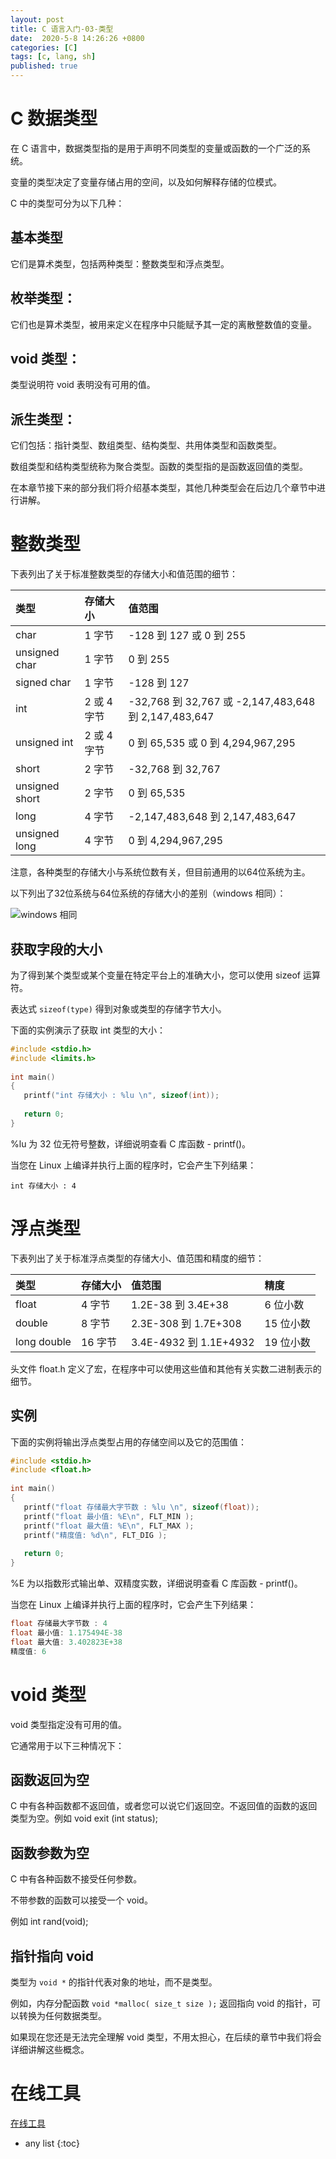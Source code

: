 ```yaml
---
layout: post
title: C 语言入门-03-类型
date:  2020-5-8 14:26:26 +0800
categories: [C]
tags: [c, lang, sh]
published: true
---
```


# C 数据类型

在 C 语言中，数据类型指的是用于声明不同类型的变量或函数的一个广泛的系统。

变量的类型决定了变量存储占用的空间，以及如何解释存储的位模式。

C 中的类型可分为以下几种：

## 基本类型

它们是算术类型，包括两种类型：整数类型和浮点类型。

## 枚举类型：

它们也是算术类型，被用来定义在程序中只能赋予其一定的离散整数值的变量。

## void 类型：

类型说明符 void 表明没有可用的值。

## 派生类型：

它们包括：指针类型、数组类型、结构类型、共用体类型和函数类型。

数组类型和结构类型统称为聚合类型。函数的类型指的是函数返回值的类型。

在本章节接下来的部分我们将介绍基本类型，其他几种类型会在后边几个章节中进行讲解。

# 整数类型

下表列出了关于标准整数类型的存储大小和值范围的细节：

| 类型	            | 存储大小	    | 值范围 |
|:---|:---|:---| 
| char	            | 1 字节	        | -128 到 127 或 0 到 255| 
| unsigned char	    | 1 字节	        | 0 到 255| 
| signed char	    | 1 字节	        | -128 到 127| 
| int	            | 2 或 4 字节	    | -32,768 到 32,767 或 -2,147,483,648 到 2,147,483,647| 
| unsigned int	    | 2 或 4 字节	    | 0 到 65,535 或 0 到 4,294,967,295| 
| short	            | 2 字节	        | -32,768 到 32,767| 
| unsigned short	| 2 字节	        | 0 到 65,535| 
| long	            | 4 字节	        | -2,147,483,648 到 2,147,483,647| 
| unsigned long	    | 4 字节	        | 0 到 4,294,967,295| 

注意，各种类型的存储大小与系统位数有关，但目前通用的以64位系统为主。

以下列出了32位系统与64位系统的存储大小的差别（windows 相同）：

![windows 相同](https://www.runoob.com/wp-content/uploads/2014/09/32-64.jpg)

## 获取字段的大小

为了得到某个类型或某个变量在特定平台上的准确大小，您可以使用 sizeof 运算符。

表达式 `sizeof(type)` 得到对象或类型的存储字节大小。

下面的实例演示了获取 int 类型的大小：

```c
#include <stdio.h>
#include <limits.h>
 
int main()
{
   printf("int 存储大小 : %lu \n", sizeof(int));
   
   return 0;
}
```

%lu 为 32 位无符号整数，详细说明查看 C 库函数 - printf()。

当您在 Linux 上编译并执行上面的程序时，它会产生下列结果：

```
int 存储大小 : 4 
```

# 浮点类型

下表列出了关于标准浮点类型的存储大小、值范围和精度的细节：

| 类型	       | 存储大小	|  值范围	                 |    精度 |
|:---|:---|:---|:---|
| float	      |  4 字节	    | 1.2E-38 到 3.4E+38     | 	6 位小数 |
| double	     |   8 字节	    | 2.3E-308 到 1.7E+308	  |  15 位小数 |
| long double	|    16 字节	    | 3.4E-4932 到 1.1E+4932	|    19 位小数 |

头文件 float.h 定义了宏，在程序中可以使用这些值和其他有关实数二进制表示的细节。

## 实例

下面的实例将输出浮点类型占用的存储空间以及它的范围值：

```c
#include <stdio.h>
#include <float.h>
 
int main()
{
   printf("float 存储最大字节数 : %lu \n", sizeof(float));
   printf("float 最小值: %E\n", FLT_MIN );
   printf("float 最大值: %E\n", FLT_MAX );
   printf("精度值: %d\n", FLT_DIG );
   
   return 0;
}
```

%E 为以指数形式输出单、双精度实数，详细说明查看 C 库函数 - printf()。

当您在 Linux 上编译并执行上面的程序时，它会产生下列结果：

```c
float 存储最大字节数 : 4 
float 最小值: 1.175494E-38
float 最大值: 3.402823E+38
精度值: 6
```

# void 类型

void 类型指定没有可用的值。

它通常用于以下三种情况下：

## 函数返回为空

C 中有各种函数都不返回值，或者您可以说它们返回空。不返回值的函数的返回类型为空。例如 void exit (int status);

## 函数参数为空

C 中有各种函数不接受任何参数。

不带参数的函数可以接受一个 void。

例如 int rand(void);

## 指针指向 void

类型为 `void *` 的指针代表对象的地址，而不是类型。

例如，内存分配函数 `void *malloc( size_t size );` 返回指向 void 的指针，可以转换为任何数据类型。

如果现在您还是无法完全理解 void 类型，不用太担心，在后续的章节中我们将会详细讲解这些概念。

# 在线工具

[在线工具](https://www.runoob.com/try/runcode.php?filename=helloworld&type=c)

* any list
{:toc}